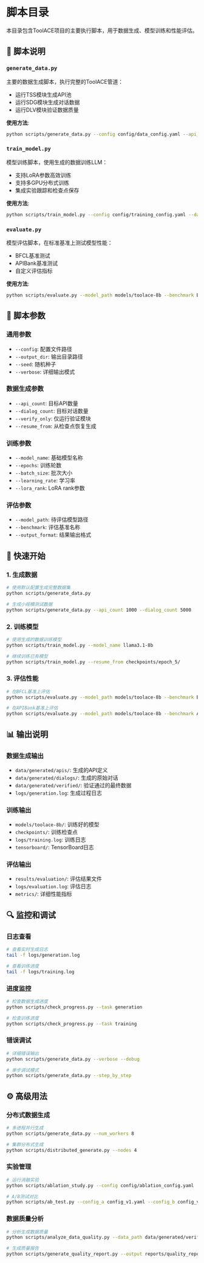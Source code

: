 # 脚本目录

本目录包含ToolACE项目的主要执行脚本，用于数据生成、模型训练和性能评估。

## 📁 脚本说明

### `generate_data.py`
主要的数据生成脚本，执行完整的ToolACE管道：
- 运行TSS模块生成API池
- 运行SDG模块生成对话数据  
- 运行DLV模块验证数据质量

**使用方法**:
```bash
python scripts/generate_data.py --config config/data_config.yaml --api_count 26507 --dialog_count 100000
```

### `train_model.py`
模型训练脚本，使用生成的数据训练LLM：
- 支持LoRA参数高效训练
- 支持多GPU分布式训练
- 集成实验跟踪和检查点保存

**使用方法**:
```bash
python scripts/train_model.py --config config/training_config.yaml --data_path data/generated/verified/
```

### `evaluate.py`
模型评估脚本，在标准基准上测试模型性能：
- BFCL基准测试
- APIBank基准测试
- 自定义评估指标

**使用方法**:
```bash
python scripts/evaluate.py --model_path models/toolace-8b --benchmark BFCL
```

## 🔧 脚本参数

### 通用参数
- `--config`: 配置文件路径
- `--output_dir`: 输出目录路径
- `--seed`: 随机种子
- `--verbose`: 详细输出模式

### 数据生成参数
- `--api_count`: 目标API数量
- `--dialog_count`: 目标对话数量
- `--verify_only`: 仅运行验证模块
- `--resume_from`: 从检查点恢复生成

### 训练参数  
- `--model_name`: 基础模型名称
- `--epochs`: 训练轮数
- `--batch_size`: 批次大小
- `--learning_rate`: 学习率
- `--lora_rank`: LoRA rank参数

### 评估参数
- `--model_path`: 待评估模型路径
- `--benchmark`: 评估基准名称
- `--output_format`: 结果输出格式

## 🚀 快速开始

### 1. 生成数据
```bash
# 使用默认配置生成完整数据集
python scripts/generate_data.py

# 生成小规模测试数据
python scripts/generate_data.py --api_count 1000 --dialog_count 5000
```

### 2. 训练模型
```bash
# 使用生成的数据训练模型
python scripts/train_model.py --model_name llama3.1-8b

# 继续训练已有模型
python scripts/train_model.py --resume_from checkpoints/epoch_5/
```

### 3. 评估性能
```bash
# 在BFCL基准上评估
python scripts/evaluate.py --model_path models/toolace-8b --benchmark BFCL

# 在APIBank基准上评估
python scripts/evaluate.py --model_path models/toolace-8b --benchmark APIBank
```

## 📊 输出说明

### 数据生成输出
- `data/generated/apis/`: 生成的API定义
- `data/generated/dialogs/`: 生成的原始对话
- `data/generated/verified/`: 验证通过的最终数据
- `logs/generation.log`: 生成过程日志

### 训练输出
- `models/toolace-8b/`: 训练好的模型
- `checkpoints/`: 训练检查点
- `logs/training.log`: 训练日志
- `tensorboard/`: TensorBoard日志

### 评估输出
- `results/evaluation/`: 评估结果文件
- `logs/evaluation.log`: 评估日志
- `metrics/`: 详细性能指标

## 🔍 监控和调试

### 日志查看
```bash
# 查看实时生成日志
tail -f logs/generation.log

# 查看训练进度
tail -f logs/training.log
```

### 进度监控
```bash
# 检查数据生成进度
python scripts/check_progress.py --task generation

# 检查训练进度  
python scripts/check_progress.py --task training
```

### 错误调试
```bash
# 详细错误输出
python scripts/generate_data.py --verbose --debug

# 单步调试模式
python scripts/generate_data.py --step_by_step
```

## ⚙️ 高级用法

### 分布式数据生成
```bash
# 多进程并行生成
python scripts/generate_data.py --num_workers 8

# 集群分布式生成
python scripts/distributed_generate.py --nodes 4
```

### 实验管理
```bash
# 运行消融实验
python scripts/ablation_study.py --config config/ablation_config.yaml

# A/B测试对比
python scripts/ab_test.py --config_a config_v1.yaml --config_b config_v2.yaml
```

### 数据质量分析
```bash
# 分析生成数据质量
python scripts/analyze_data_quality.py --data_path data/generated/verified/

# 生成质量报告
python scripts/generate_quality_report.py --output reports/quality_report.html
```
